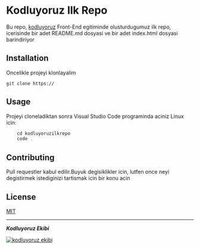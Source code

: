 # Kodluyoruz Ilk Repo

Bu repo, [kodluyoruz](https://kodluyoruz.org) Front-End egitiminde olusturdugumuz ilk repo, icerisinde bir adet README.md dosyasi ve bir adet index.html dosyasi barindiriyor

## Installation

Oncelikle projeyi klonlayalim

```
git clone https://
```

## Usage

Projeyi cloneladiktan sonra Visual Studio Code programinda aciniz
Linux icin:

```javascript
    cd kodluyoruzilkrepo
    code .
```

## Contributing

Pull requestler kabul edilir.Buyuk degisiklikler icin, lutfen once neyi degistirmek istediginizi tartismak icin bir konu acin

## License

[MIT](https://opensource.org/license/mit/)
***
***Kodluyoruz Ekibi***

[![kodluyoruz ekibi](https://lh3.googleusercontent.com/EWSVocxRcKOHhZY9AUB5im7IlPLa0rFt7uxa1zQQNnXD2r7HNw693KZiGQhXbXOCVVKiujptRZ4ohWuXqq7p7Y2rz1QzHS5EWgikwk1m)](https://lh3.googleusercontent.com/EWSVocxRcKOHhZY9AUB5im7IlPLa0rFt7uxa1zQQNnXD2r7HNw693KZiGQhXbXOCVVKiujptRZ4ohWuXqq7p7Y2rz1QzHS5EWgikwk1m)

